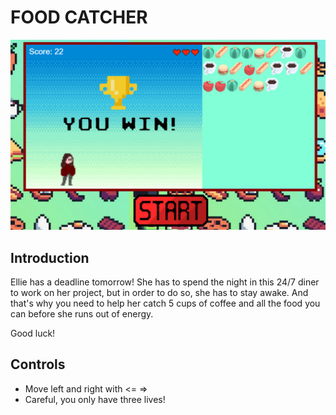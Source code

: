 # FOOD CATCHER
![FOOD CATCHER](/src/images/readmeimg.png)

## Introduction

Ellie has a deadline tomorrow! She has to spend the night in this 24/7 diner to work on her project, but in order to do so, she has to stay awake. And that's why you need to help her catch 5 cups of coffee and all the food you can before she runs out of energy. 

Good luck!

## Controls

- Move left and right with <= =>
- Careful, you only have three lives! 